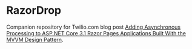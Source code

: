 # RazorDrop
Companion repository for Twilio.com blog post [Adding Asynchronous Processing to ASP.NET Core 3.1 Razor Pages Applications Built With the MVVM Design Pattern](https://www.twilio.com/blog/asynchronous-mvvm-asp-dot-net-core-razor-pages).

